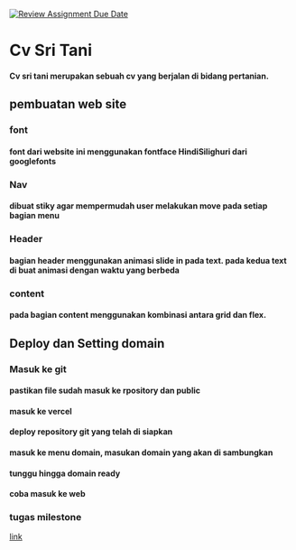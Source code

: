 [![Review Assignment Due Date](https://classroom.github.com/assets/deadline-readme-button-22041afd0340ce965d47ae6ef1cefeee28c7c493a6346c4f15d667ab976d596c.svg)](https://classroom.github.com/a/cvSOEAVD)

# Cv Sri Tani

#### Cv sri tani merupakan sebuah cv yang berjalan di bidang pertanian.

## pembuatan web site

### font

#### font dari website ini menggunakan fontface HindiSilighuri dari googlefonts

### Nav

#### dibuat stiky agar mempermudah user melakukan move pada setiap bagian menu

### Header

#### bagian header menggunakan animasi slide in pada text. pada kedua text di buat animasi dengan waktu yang berbeda

### content

#### pada bagian content menggunakan kombinasi antara grid dan flex.

## Deploy dan Setting domain

### Masuk ke git

#### pastikan file sudah masuk ke rpository dan public

#### masuk ke vercel

#### deploy repository git yang telah di siapkan

#### masuk ke menu domain, masukan domain yang akan di sambungkan

#### tunggu hingga domain ready

#### coba masuk ke web

### tugas milestone

[link](https://www.alikhlassfarm.online/)
